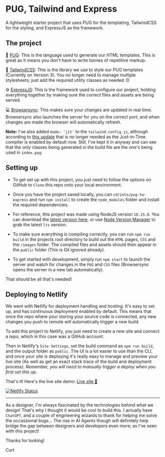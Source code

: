 # PUG, Tailwind and Express

A lightweight starter project that uses PUG for the templating, TailwindCSS for the styling, and ExpressJS as the framework.

## The project

📂 [PUG][pug]: This is the language used to generate our HTML templates. This is great as it means you don't have to write tonnes of repetitive markup.

🎨 [TailwindCSS][tailwindcss]: This is the library we use to style our PUG templates (Currently on Version 3). You no longer need to manage multiple stylesheets; just add the required utility classes as needed :D

⚙️ [ExpressJS][expressjs]: This is the framework used to configure our project, holding everything together by making sure the correct files and assets are being served.

💻 [Browsersync][browsersync]: This makes sure your changes are updated in real time. Browsersync also launches the server for you on the correct port, and when changes are made the browser will automatically refresh.

**Note:** I've also added `mode: 'jit'` to the `tailwind.config.js`, although according to [this update][tw-update] that is no longer needed as the Just-in-Time compiler is enabled by default now. Still, I've kept it in anyway and can see that the only classes being generated in the build file are the one's being used in `index.pug`.

## Setting up

- To get set up with this project, you just need to follow the options on GitHub to `Clone` this repo onto your local environment.

- Once you have the project saved locally, you can `cd/into/pug-tw-express` and run `npm install` to create the `node_modules` folder and install the required dependencies.

- For reference, this project was made using NodeJS version `18.15.0`. You can download the [latest version here][nodejs], or use [Node Version Manager][nvm] to grab the latest `lts` version.

- To make sure everything is compiling correctly, you can run `npm run build` in the projects root directory to build out the `HTML` pages, `CSS` and the `/images` folder. The compiled files and assets should then appear in the `public` folder (This is Git ignored already).

- To get started with development, simply run `npm start` to launch the server and watch for changes in the `PUG` and `CSS` files (Browsersync opens the server in a new tab automatically).

That should be all that's needed!

## Deploying to Netlify

We went with Netlify for deployment handling and hosting. It's easy to set up, and has continuous deployment enabled by default. This means that once the repo where your storing your source code is connected, any new changes you push to remote will automatically trigger a new build.

To add this project to Netlify, you just need to create a new site and connect a repo, which in this case was a GitHub account.

Then in Netlify's `Site Settings`, set the build command as `npm run build`, and the output folder as `public`. The UI is a lot easier to use than the CLI, and once your site is deploying it's really easy to manage and preview your live site (As well as get an exact stack trace of the build and deployment process). _Remember, you will need to manually trigger a deploy when you first set this up._

That's it! Here's the live site demo:
[Live site 🚀][live]

[![Netlify Status](https://api.netlify.com/api/v1/badges/b9903c3e-4c65-42ce-9a85-40ef3294e899/deploy-status)](https://app.netlify.com/sites/darling-selkie-f2e34f/deploys)

---

As a designer, I'm always fascinated by the technologies behind what we design! That's why I thought it would be cool to build this. I actually have `ChatGPT`, and a couple of engineering wizards to thank for helping me solve the occassional bugs... The rise in AI Agents though will definitely help bridge the gap between designers and developers even more; as I've seen with this project!

Thanks for looking!

Curt

[pug]: https://pugjs.org/api/getting-started.html
[tailwindcss]: https://tailwindcss.com/
[expressjs]: https://expressjs.com/
[browsersync]: https://browsersync.io/
[nodejs]: https://nodejs.org/en
[nvm]: https://github.com/nvm-sh/nvm
[live]: https://darling-selkie-f2e34f.netlify.app/
[tw-update]: https://tailwindcss.com/docs/upgrade-guide
